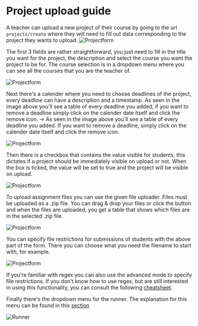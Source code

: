 # Project upload guide
A teacher can upload a new project of their course by going to the url ```projects/create``` where they will need to fill out data corresponding to the project they wants to upload.
![Projectform](/img/project_form_1.png)

The first 3 fields are rather straightforward, you just need to fill in the title you want for the project, the description and select the course you want the project to be for. The course selection is in a dropdown menu where you can see all the courses that you are the teacher of.

![Projectform](/img/project_form_2.png)

Next there's a calender where you need to choose deadlines of the project, every deadline can have a description and a timestamp.
As seen in the image above you'll see a table of every deadline you added, if you want to remove a deadline simply click on the calender date itself and click the remove icon. -> As seen in the image above you'll see a table of every deadline you added. If you want to remove a deadline, simply click on the calender date itself and click the remove icon.

![Projectform](/img/project_upload_form_3.png)

Then there is a checkbox that contains the value visible for students, this dictates if a project should be immediately visible on upload or not.
When the box is ticked, the value will be set to true and the project will be visible on upload.

![Projectform](/img/project_upload_form_4.png)

To upload assignment files you can use the given file uploader. Files must be uploaded as a .zip file.
You can drag & drop your files or click the button and when the files are uploaded, you get a table that shows which files are in the selected .zip file.

![Projectform](/img/project_upload_form_5.png)

You can specify file restrictions for submissions of students with the above part of the form.
There you can choose what you need the filename to start with, for example.

![Projectform](/img/project_upload_form_6.png)

If you're familiar with regex you can also use the advanced mode to specify file restrictions. If you don't know how to use regex, but are still interested in using this functionality, you can consult the following [cheatsheet](https://cheatography.com/davechild/cheat-sheets/regular-expressions/).

Finally there's the dropdown menu for the runner.
The explanation for this menu can be found in this [section](/docs/category/evaluators)

![Runner](/img/project_upload_form_7.png)
